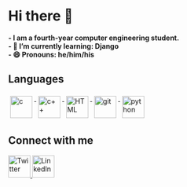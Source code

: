 # Hi there 👋

**- I am a fourth-year computer engineering student.**<br>
**- 🌱 I’m currently learning: Django**<br>
**- 😄 Pronouns: he/him/his**<br>  
                   
## Languages      
<p align="left">   
<a href="https://github.com/goutamthakur">
<img src="https://upload.wikimedia.org/wikipedia/commons/1/18/C_Programming_Language.svg" alt="c" width="45" style="vertical-align:top; margin:4px;">
</a>
<a href="https://github.com/goutamthakur">
<img src="https://upload.wikimedia.org/wikipedia/commons/1/18/ISO_C%2B%2B_Logo.svg" alt="c++" width="45" style="vertical-align:top; margin:4px;">
</a>
<a href="https://github.com/goutamthakur">
<img src="https://upload.wikimedia.org/wikipedia/commons/3/38/HTML5_Badge.svg" alt="HTML" width="45" style="vertical-align:top; margin:4px;">
</a>
<a href="https://github.com/goutamthakur">
<img src="https://upload.wikimedia.org/wikipedia/commons/3/3f/Git_icon.svg" alt="git" width="45" style="vertical-align:top; margin:4px;">
</a>
<a href="https://github.com/goutamthakur">
<img src="https://upload.wikimedia.org/wikipedia/commons/thumb/c/c3/Python-logo-notext.svg/1024px-Python-logo-notext.svg.png" alt="python" width="45" style="vertical-align:top; margin:4px;">
</a>
</p> 

## Connect with me  
<a href="https://twitter.com/goutamthakur25" target="_blank">
<img alt ="Twitter" src="https://www.vectorlogo.zone/logos/twitter/twitter-tile.svg" width="45" title="Twitter">
</a>
<a href="https://www.linkedin.com/in/goutamthakur/" target="_blank">
<img alt="LinkedIn" src="https://www.vectorlogo.zone/logos/linkedin/linkedin-tile.svg" width="45" title="LinkedIn">
</a>

<!---
<a href="https://goutamthakur.com/">
<img alt = "Website" src="https://cutewallpaper.org/24/world-wide-web-icon-png/1306025388.jpg" width="45">
</a>   
-->
